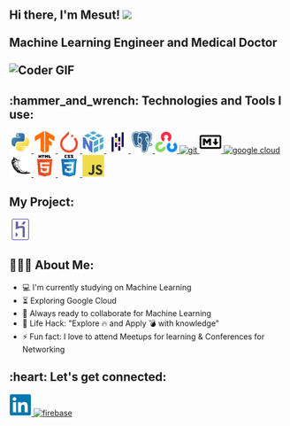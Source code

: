 <h2 align="left">
 <abc>
  <br>Hi there, I'm Mesut! <img src="https://user-images.githubusercontent.com/42378118/110234147-e3259600-7f4e-11eb-95be-0c4047144dea.gif" width="30"><br>
  <br>  Machine Learning Engineer and Medical Doctor <br>
  <br>
    <img src="https://media.giphy.com/media/SWoSkN6DxTszqIKEqv/giphy.gif" alt="Coder GIF" width="500">
 </abc>
</h2> 
<h2 align="left">:hammer_and_wrench: Technologies and Tools I use:</h2>
<p align="left">
    <a href="https://www.python.org/" target="_blank"> <img src="https://raw.githubusercontent.com/devicons/devicon/master/icons/python/python-original.svg" alt="sass" width="40" height="40"/>  </a>
<a href="https://www.tensorflow.org/" target="_blank"> <img src="https://raw.githubusercontent.com/devicons/devicon/master/icons/tensorflow/tensorflow-original.svg" alt="webpack" width="40" height="40"/> </a>
<a href="https://pytorch.org/" target="_blank"> <img src="https://raw.githubusercontent.com/devicons/devicon/master/icons/pytorch/pytorch-original.svg" alt="react" width="40" height="40"/> </a>
<a href="https://numpy.org/" target="_blank"> <img src="https://raw.githubusercontent.com/devicons/devicon/master/icons/numpy/numpy-original.svg" alt="gatsby" width="40" height="40"/> </a>
      <a href="https://pandas.pydata.org/" target="_blank"> <img src="https://raw.githubusercontent.com/devicons/devicon/master/icons/pandas/pandas-original.svg" alt="nodejs" width="40" height="40"/> </a>
    <a href="https://www.postgresql.org/" target="_blank"> <img src="https://raw.githubusercontent.com/devicons/devicon/master/icons/postgresql/postgresql-plain.svg" alt="mongodb" width="40" height="40"/> </a>
<a href="https://opencv.org/" target="_blank"> <img src="https://raw.githubusercontent.com/devicons/devicon/master/icons/opencv/opencv-original.svg" alt="postman" width="40" height="40"/> </a>
<a href="https://git-scm.com/" target="_blank"> <img src="https://www.vectorlogo.zone/logos/git-scm/git-scm-icon.svg" alt="git" width="40" height="40"/> </a>
<a href="https://www.markdownguide.org/" target="_blank"> <img src="https://raw.githubusercontent.com/devicons/devicon/master/icons/markdown/markdown-original.svg" alt="azure" width="40" height="40"/> </a>
 <a href="https://cloud.google.com/" target="_blank"> <img src="https://www.vectorlogo.zone/logos/google_cloud/google_cloud-icon.svg" alt="google cloud" width="40" height="40"/> </a>
 <a href="https://flask.palletsprojects.com/en/2.2.x/" target="_blank"> <img src="https://raw.githubusercontent.com/devicons/devicon/master/icons/flask/flask-original.svg" alt="firebase" width="40" height="40"/> </a>
   <a href="https://www.w3.org/html/" target="_blank"> <img src="https://raw.githubusercontent.com/devicons/devicon/master/icons/html5/html5-original-wordmark.svg" alt="html5" width="40" height="40"/> </a>
    <a href="https://www.w3schools.com/css/" target="_blank"> <img src="https://raw.githubusercontent.com/devicons/devicon/master/icons/css3/css3-original-wordmark.svg" alt="css3" width="40" height="40"/> </a>
        <a href="https://developer.mozilla.org/en-US/docs/Web/JavaScript" target="_blank"> <img src="https://raw.githubusercontent.com/devicons/devicon/master/icons/javascript/javascript-original.svg" alt="javascript" width="40" height="40"/> </a>
    </p>
<h2 align="left">My Project:</h2>
        <a href="http://platedetection.herokuapp.com/" target="_blank"> <img src="https://raw.githubusercontent.com/devicons/devicon/master/icons/heroku/heroku-original.svg" alt="javascript" width="40" height="40"/> </a>

<h2 align="left">👨🏻‍💻 About Me:</h2>

- :computer: I'm currently studying on Machine Learning
- :hourglass_flowing_sand:  Exploring Google Cloud 
- :rocket: Always ready to collaborate for Machine Learning
- :dart: Life Hack: "Explore :fire: and Apply :bomb: with knowledge" 
- :zap: Fun fact: I love to attend Meetups for learning & Conferences for Networking<br>

<h2 align="left">:heart: Let's get connected:</h2>

<a href="https://www.linkedin.com/in/ahmet-mesut-birol/" target="_blank"> <img src="https://raw.githubusercontent.com/devicons/devicon/master/icons/linkedin/linkedin-original.svg" alt="firebase" width="40" height="40"/> </a>
<a href="https://www.instagram.com/dr_mesut_/" target="_blank"> <img src="https://img.icons8.com/fluency/344/instagram-new.png" alt="firebase" width="40" height="40"/> </a>
    </p>
